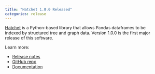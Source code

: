 ```yaml
---
title: "Hatchet 1.0.0 Released"
categories: release
---
```


[Hatchet](https://github.com/LLNL/hatchet) is a Python-based library that allows Pandas dataframes to be indexed by structured tree and graph data. Version 1.0.0 is the first major release of this software.

Learn more:
- [Release notes](https://github.com/LLNL/hatchet/releases/tag/v1.0.0)
- [GitHub repo](https://github.com/LLNL/hatchet)
- [Documentation](https://hatchet.readthedocs.io/en/latest/)
